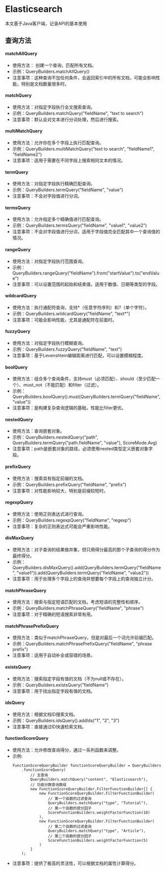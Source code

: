 # Elasticsearch

本文基于Java客户端，记录API的基本使用

## 查询方法

#### matchAllQuery
- 使用方法： 创建一个查询，匹配所有文档。
- 示例：QueryBuilders.matchAllQuery()
- 注意事项：这种查询不加任何条件，会返回索引中的所有文档，可能会影响性能，特别是文档数量很多时。

#### matchQuery
- 使用方法：对指定字段执行全文搜索查询。
- 示例：QueryBuilders.matchQuery("fieldName", "text to search")
- 注意事项：默认会对文本进行分词处理，然后进行搜索。

#### multiMatchQuery
- 使用方法：允许你在多个字段上执行匹配查询。
- 示例：QueryBuilders.multiMatchQuery("text to search", "fieldName1", "fieldName2")
- 注意事项：适用于需要在不同字段上搜索相同文本的情况。

#### termQuery
- 使用方法：对指定字段执行精确匹配查询。
- 示例：QueryBuilders.termQuery("fieldName", "value")
- 注意事项：不会对字段值进行分词。

#### termsQuery
- 使用方法：允许指定多个精确值进行匹配查询。
- 示例：QueryBuilders.termsQuery("fieldName", "value1", "value2")
- 注意事项：不会对字段值进行分词，适用于字段值完全匹配其中一个查询值的情况。

#### rangeQuery
- 使用方法：对指定字段执行范围查询。
- 示例：QueryBuilders.rangeQuery("fieldName").from("startValue").to("endValue")
- 注意事项：可以设置范围的起始和结束值，适用于数值、日期等类型的字段。

#### wildcardQuery
- 使用方法：执行通配符查询，支持*（任意字符序列）和?（单个字符）。
- 示例：QueryBuilders.wildcardQuery("fieldName", "text*")
- 注意事项：可能会影响性能，尤其是通配符在前面时。

#### fuzzyQuery
- 使用方法：对指定字段执行模糊查询。
- 示例：QueryBuilders.fuzzyQuery("fieldName", "text")
- 注意事项：基于Levenshtein编辑距离进行匹配，可以设置模糊程度。

#### boolQuery
- 使用方法：组合多个查询条件，支持must（必须匹配）、should（至少匹配一个）、must_not（不能匹配）和filter（过滤）。
- 示例：QueryBuilders.boolQuery().must(QueryBuilders.termQuery("fieldName", "value"))
- 注意事项：是构建复杂查询逻辑的基础，性能比filter更优。

#### nestedQuery
- 使用方法：查询嵌套对象。
- 示例：QueryBuilders.nestedQuery("path", QueryBuilders.termQuery("path.fieldName", "value"), ScoreMode.Avg)
- 注意事项：path是嵌套对象的路径，必须使用nested类型定义嵌套对象字段。

#### prefixQuery
- 使用方法：搜索具有指定前缀的文档。
- 示例：QueryBuilders.prefixQuery("fieldName", "prefix")
- 注意事项：对性能影响较大，特别是前缀较短时。

#### regexpQuery
- 使用方法：使用正则表达式进行查询。
- 示例：QueryBuilders.regexpQuery("fieldName", "regexp")
- 注意事项：复杂的正则表达式可能会严重影响性能。

#### disMaxQuery
- 使用方法：对子查询的结果做并集，但只用得分最高的那个子查询的得分作为最终得分。
- 示例：QueryBuilders.disMaxQuery().add(QueryBuilders.termQuery("fieldName", "value1")).add(QueryBuilders.termQuery("fieldName", "value2"))
- 注意事项：用于处理多个字段上的查询并想要每个字段上的查询独立计分。

#### matchPhraseQuery
- 使用方法：搜索与指定短语匹配的文档，考虑短语的完整性和顺序。
- 示例：QueryBuilders.matchPhraseQuery("fieldName", "phrase")
- 注意事项：对于精确的短语搜索非常有用。

#### matchPhrasePrefixQuery
- 使用方法：类似于matchPhraseQuery，但是对最后一个词允许前缀匹配。
- 示例：QueryBuilders.matchPhrasePrefixQuery("fieldName", "phrase prefix")
- 注意事项：适用于自动补全或容错的场景。

#### existsQuery
- 使用方法：搜索指定字段有值的文档（不为null或不存在）。
- 示例：QueryBuilders.existsQuery("fieldName")
- 注意事项：用于找出指定字段有值的文档。

#### idsQuery
- 使用方法：根据文档ID搜索文档。
- 示例：QueryBuilders.idsQuery().addIds("1", "2", "3")
- 注意事项：直接通过ID快速检索文档。

#### functionScoreQuery
- 使用方法：允许修改查询得分，通过一系列函数来调整。
- 示例:  
    ```
    FunctionScoreQueryBuilder functionScoreQueryBuilder = QueryBuilders
        .functionScoreQuery(
            // 主查询
            QueryBuilders.matchQuery("content", "Elasticsearch"),
            // 功能分数查询数组
            new FunctionScoreQueryBuilder.FilterFunctionBuilder[] {
                new FunctionScoreQueryBuilder.FilterFunctionBuilder(
                    // 第一个函数的过滤查询
                    QueryBuilders.matchQuery("type", "Tutorial"),
                    // 第一个函数的提分因子
                    ScoreFunctionBuilders.weightFactorFunction(10)
                ),
                new FunctionScoreQueryBuilder.FilterFunctionBuilder(
                    // 第二个函数的过滤查询
                    QueryBuilders.matchQuery("type", "Article"),
                    // 第二个函数的提分因子
                    ScoreFunctionBuilders.weightFactorFunction(5)
                )
            }
        );
    ```
- 注意事项：提供了极高的灵活性，可以根据文档的属性计算得分。

